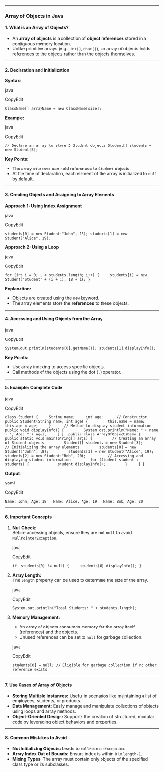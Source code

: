 
---


### **Array of Objects in Java**

#### **1. What is an Array of Objects?**

- An **array of objects** is a collection of **object references** stored in a contiguous memory location.
- Unlike primitive arrays (e.g., `int[]`, `char[]`), an array of objects holds references to the objects rather than the objects themselves.

---

#### **2. Declaration and Initialization**

**Syntax:**

java

CopyEdit

`ClassName[] arrayName = new ClassName[size];`

**Example:**

java

CopyEdit

`// Declare an array to store 5 Student objects Student[] students = new Student[5];`

**Key Points:**

- The array `students` can hold references to `Student` objects.
- At the time of declaration, each element of the array is initialized to `null` by default.

---

#### **3. Creating Objects and Assigning to Array Elements**

**Approach 1: Using Index Assignment**

java

CopyEdit

`students[0] = new Student("John", 18); students[1] = new Student("Alice", 19);`

**Approach 2: Using a Loop**

java

CopyEdit

`for (int i = 0; i < students.length; i++) {     students[i] = new Student("Student" + (i + 1), 18 + i); }`

**Explanation:**

- Objects are created using the `new` keyword.
- The array elements store the **references** to these objects.

---

#### **4. Accessing and Using Objects from the Array**

java

CopyEdit

`System.out.println(students[0].getName()); students[1].displayInfo();`

**Key Points:**

- Use array indexing to access specific objects.
- Call methods of the objects using the dot (`.`) operator.

---

#### **5. Example: Complete Code**

java

CopyEdit

`class Student {     String name;     int age;      // Constructor     public Student(String name, int age) {         this.name = name;         this.age = age;     }      // Method to display student information     public void displayInfo() {         System.out.println("Name: " + name + ", Age: " + age);     } }  public class ArrayOfObjectsDemo {     public static void main(String[] args) {         // Creating an array of Student objects         Student[] students = new Student[3];          // Initializing the array elements         students[0] = new Student("John", 18);         students[1] = new Student("Alice", 19);         students[2] = new Student("Bob", 20);          // Accessing and displaying student information         for (Student student : students) {             student.displayInfo();         }     } }`

**Output:**

yaml

CopyEdit

`Name: John, Age: 18   Name: Alice, Age: 19   Name: Bob, Age: 20`  

---

#### **6. Important Concepts**

1. **Null Check:**  
    Before accessing objects, ensure they are not `null` to avoid `NullPointerException`.
    
    java
    
    CopyEdit
    
    `if (students[0] != null) {     students[0].displayInfo(); }`
    
2. **Array Length:**  
    The `length` property can be used to determine the size of the array.
    
    java
    
    CopyEdit
    
    `System.out.println("Total Students: " + students.length);`
    
3. **Memory Management:**
    
    - An array of objects consumes memory for the array itself (references) and the objects.
    - Unused references can be set to `null` for garbage collection.
    
    java
    
    CopyEdit
    
    `students[0] = null; // Eligible for garbage collection if no other reference exists`
    

---

#### **7. Use Cases of Array of Objects**

- **Storing Multiple Instances:** Useful in scenarios like maintaining a list of employees, students, or products.
- **Data Management:** Easily manage and manipulate collections of objects using loops and array methods.
- **Object-Oriented Design:** Supports the creation of structured, modular code by leveraging object behaviors and properties.

---

#### **8. Common Mistakes to Avoid**

- **Not Initializing Objects:** Leads to `NullPointerException`.
- **Array Index Out of Bounds:** Ensure index is within `0` to `length-1`.
- **Mixing Types:** The array must contain only objects of the specified class type or its subclasses.